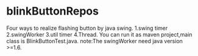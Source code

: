 # blinkButtonRepos
Four ways to realize flashing button by java swing.
1.swing timer 2.swingWorker 3.util timer 4.Thread.
You can run it as maven project,main class is BlinkButtonTest.java.
note:The swingWorker need java version >=1.6.

